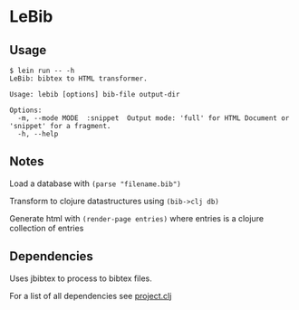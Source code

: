 # LeBib

## Usage
```
$ lein run -- -h
LeBib: bibtex to HTML transformer.

Usage: lebib [options] bib-file output-dir

Options:
  -m, --mode MODE  :snippet  Output mode: 'full' for HTML Document or 'snippet' for a fragment.
  -h, --help
```


## Notes

Load a database with `(parse "filename.bib")`

Transform to clojure datastructures using `(bib->clj db)`

Generate html with `(render-page entries)` where entries is a clojure collection of entries

## Dependencies

Uses jbibtex to process to bibtex files.

For a list of all dependencies see [project.clj](project.clj)
